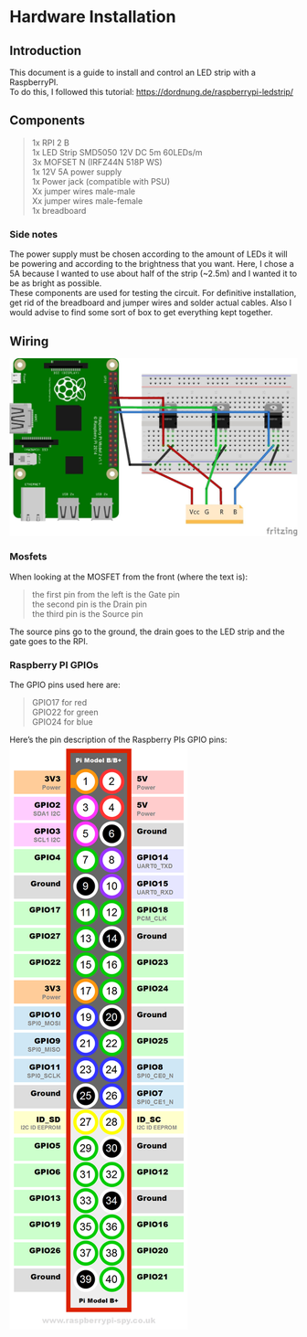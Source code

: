 # Hardware Installation
## Introduction
This document is a guide to install and control an LED strip with a RaspberryPI.  
To do this, I followed this tutorial: https://dordnung.de/raspberrypi-ledstrip/  
## Components
> 1x RPI 2 B  
> 1x LED Strip SMD5050 12V DC 5m 60LEDs/m  
> 3x MOFSET N (IRFZ44N 518P WS)  
> 1x 12V 5A power supply  
> 1x Power jack (compatible with PSU)  
> Xx jumper wires male-male  
> Xx jumper wires male-female  
> 1x breadboard  
### Side notes
The power supply must be chosen according to the amount of LEDs it will be powering and according to the brightness that you want. Here, I chose a 5A because I wanted to use about half of the strip (~2.5m) and I wanted it to be as bright as possible.  
These components are used for testing the circuit. For definitive installation, get rid of the breadboard and jumper wires and solder actual cables. Also I would advise to find some sort of box to get everything kept together.  
## Wiring
![Full circuit](circuit.jpg)
### Mosfets
When looking at the MOSFET from the front (where the text is):    
> the first pin from the left is the Gate pin  
> the second pin is the Drain pin  
> the third pin is the Source pin  

The source pins go to the ground, the drain goes to the LED strip and the gate goes to the RPI.  

### Raspberry PI GPIOs
The GPIO pins used here are:  
> GPIO17 for red  
> GPIO22 for green  
> GPIO24 for blue  

Here’s the pin description of the Raspberry PIs GPIO pins:  
![gpio](gpio.png)